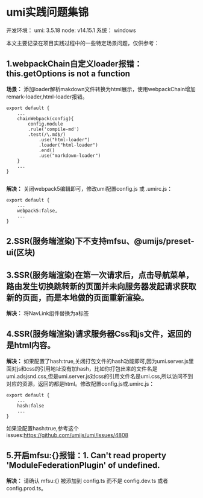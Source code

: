 # umi实践问题集锦

开发环境：
umi: 3.5.18
node: v14.15.1
系统： windows

本文主要记录在项目实践过程中的一些特定场景问题，仅供参考：

## 1.webpackChain自定义loader报错：this.getOptions is not a function

**场景：**
    添加loader解析makdown文件转换为html展示，使用webpackChain增加remark-loader,html-loader报错。
```
export default {
    ...
    chainWebpack(config){
        config.module
        .rule('compile-md')
        .test(/\.md$/)
            .use("html-loader")
            .loader("html-loader")
            .end()
            .use("markdown-loader")
    }
    ...
}
  
```
**解决：**
    关闭webpack5编辑即可，修改umi配置config.js 或 .umirc.js：
```
export default {
    ...
    webpack5:false,
    ...
}
```

## 2.SSR(服务端渲染)下不支持mfsu、@umijs/preset-ui(区块)

## 3.SSR(服务端渲染)在第一次请求后，点击导航菜单，路由发生切换跳转新的页面并未向服务器发起请求获取新的页面，而是本地做的页面重新渲染。
**解决：**
将NavLink组件替换为a标签

## 4.SSR(服务端渲染)请求服务器Css和js文件，返回的是html内容。
**解决：**
如果配置了hash:true,关闭打包文件的hash功能即可,因为umi.server.js里面对js和css的引用地址没有加hash，比如你打包出来的文件名是umi.adsjsnd.css,但是umi.server.js对css的引用文件名是umi.css,所以访问不到对应的资源，返回的都是html。修改配置config.js或.umirc.js：
```
export default {
    ...
    hash:false
    ...
}
```
 如果没配置hash:true,参考这个issues:https://github.com/umijs/umi/issues/4808

 ## 5.开启mfsu:{}报错：1. Can't read property 'ModuleFederationPlugin' of undefined.
 **解决：**
 请确认 mfsu:{} 被添加到 config.ts 而不是 config.dev.ts 或者 config.prod.ts。

